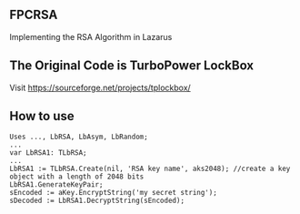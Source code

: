 ## FPCRSA
Implementing the RSA Algorithm in Lazarus

## The Original Code is TurboPower LockBox
Visit https://sourceforge.net/projects/tplockbox/

## How to use
```
Uses ..., LbRSA, LbAsym, LbRandom;
...
var LbRSA1: TLbRSA;
...
LbRSA1 := TLbRSA.Create(nil, 'RSA key name', aks2048); //create a key object with a length of 2048 bits
LbRSA1.GenerateKeyPair; 
sEncoded := aKey.EncryptString('my secret string');
sDecoded := LbRSA1.DecryptString(sEncoded);
```
